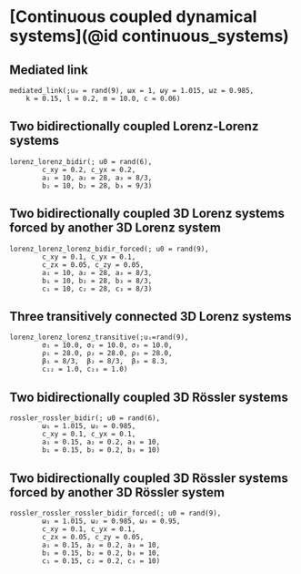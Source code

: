 
# [Continuous coupled dynamical systems](@id continuous_systems)

## Mediated link

```@docs
mediated_link(;u₀ = rand(9), ωx = 1, ωy = 1.015, ωz = 0.985,
    k = 0.15, l = 0.2, m = 10.0, c = 0.06)
```

## Two bidirectionally coupled Lorenz-Lorenz systems

```@docs
lorenz_lorenz_bidir(; u0 = rand(6),
        c_xy = 0.2, c_yx = 0.2,
        a₁ = 10, a₂ = 28, a₃ = 8/3,
        b₁ = 10, b₂ = 28, b₃ = 9/3)
```

## Two bidirectionally coupled 3D Lorenz systems forced by another 3D Lorenz system

```@docs
lorenz_lorenz_lorenz_bidir_forced(; u0 = rand(9),
        c_xy = 0.1, c_yx = 0.1,
        c_zx = 0.05, c_zy = 0.05,
        a₁ = 10, a₂ = 28, a₃ = 8/3,
        b₁ = 10, b₂ = 28, b₃ = 8/3,
        c₁ = 10, c₂ = 28, c₃ = 8/3)
```

## Three transitively connected 3D Lorenz systems

```@docs
lorenz_lorenz_lorenz_transitive(;uᵢ=rand(9),
        σ₁ = 10.0, σ₂ = 10.0, σ₃ = 10.0,
        ρ₁ = 28.0, ρ₂ = 28.0, ρ₃ = 28.0,
        β₁ = 8/3,  β₂ = 8/3,  β₃ = 8.3,
        c₁₂ = 1.0, c₂₃ = 1.0)
```

## Two bidirectionally coupled 3D Rössler systems

```@docs
rossler_rossler_bidir(; u0 = rand(6),
        ω₁ = 1.015, ω₂ = 0.985,
        c_xy = 0.1, c_yx = 0.1,
        a₁ = 0.15, a₂ = 0.2, a₃ = 10,
        b₁ = 0.15, b₂ = 0.2, b₃ = 10)
```

## Two bidirectionally coupled 3D Rössler systems forced by another 3D Rössler system

```@docs
rossler_rossler_rossler_bidir_forced(; u0 = rand(9),
        ω₁ = 1.015, ω₂ = 0.985, ω₃ = 0.95,
        c_xy = 0.1, c_yx = 0.1,
        c_zx = 0.05, c_zy = 0.05,
        a₁ = 0.15, a₂ = 0.2, a₃ = 10,
        b₁ = 0.15, b₂ = 0.2, b₃ = 10,
        c₁ = 0.15, c₂ = 0.2, c₃ = 10)
```

